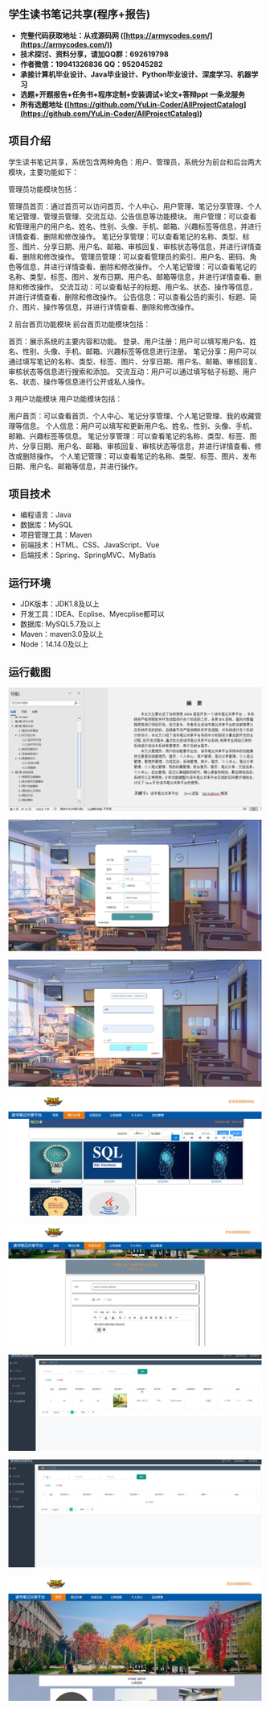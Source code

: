 ## 学生读书笔记共享(程序+报告)

- <b>完整代码获取地址：从戎源码网 ([https://armycodes.com/](https://armycodes.com/))</b>
- <b>技术探讨、资料分享，请加QQ群：692619798</b> 
- <b>作者微信：19941326836  QQ：952045282</b> 
- <b>承接计算机毕业设计、Java毕业设计、Python毕业设计、深度学习、机器学习</b>
- <b>选题+开题报告+任务书+程序定制+安装调试+论文+答辩ppt 一条龙服务</b>
- <b>所有选题地址 ([https://github.com/YuLin-Coder/AllProjectCatalog](https://github.com/YuLin-Coder/AllProjectCatalog)) </b>
## 项目介绍
学生读书笔记共享，系统包含两种角色：用户、管理员，系统分为前台和后台两大模块，主要功能如下：

管理员功能模块包括：

管理员首页：通过首页可以访问首页、个人中心、用户管理、笔记分享管理、个人笔记管理、管理员管理、交流互动、公告信息等功能模块。
用户管理：可以查看和管理用户的用户名、姓名、性别、头像、手机、邮箱、兴趣标签等信息，并进行详情查看、删除和修改操作。
笔记分享管理：可以查看笔记的名称、类型、标签、图片、分享日期、用户名、邮箱、审核回复、审核状态等信息，并进行详情查看、删除和修改操作。
管理员管理：可以查看管理员的索引、用户名、密码、角色等信息，并进行详情查看、删除和修改操作。
个人笔记管理：可以查看笔记的名称、类型、标签、图片、发布日期、用户名、邮箱等信息，并进行详情查看、删除和修改操作。
交流互动：可以查看帖子的标题、用户名、状态、操作等信息，并进行详情查看、删除和修改操作。
公告信息：可以查看公告的索引、标题、简介、图片、操作等信息，并进行详情查看、删除和修改操作。


2 前台首页功能模块
前台首页功能模块包括：

首页：展示系统的主要内容和功能。
登录、用户注册：用户可以填写用户名、姓名、性别、头像、手机、邮箱、兴趣标签等信息进行注册。
笔记分享：用户可以通过填写笔记的名称、类型、标签、图片、分享日期、用户名、邮箱、审核回复、审核状态等信息进行搜索和添加。
交流互动：用户可以通过填写帖子标题、用户名、状态、操作等信息进行公开或私人操作。

3 用户功能模块
用户功能模块包括：

用户首页：可以查看首页、个人中心、笔记分享管理、个人笔记管理、我的收藏管理等信息。
个人信息：用户可以填写和更新用户名、姓名、性别、头像、手机、邮箱、兴趣标签等信息。
笔记分享管理：可以查看笔记的名称、类型、标签、图片、分享日期、用户名、邮箱、审核回复、审核状态等信息，并进行详情查看、修改或删除操作。
个人笔记管理：可以查看笔记的名称、类型、标签、图片、发布日期、用户名、邮箱等信息，并进行操作。

## 项目技术
- 编程语言：Java
- 数据库：MySQL
- 项目管理工具：Maven
- 前端技术：HTML、CSS、JavaScript、Vue
- 后端技术：Spring、SpringMVC、MyBatis

## 运行环境
- JDK版本：JDK1.8及以上
- 开发工具：IDEA、Ecplise、Myecplise都可以
- 数据库: MySQL5.7及以上
- Maven：maven3.0及以上
- Node：14.14.0及以上

## 运行截图
![](screenshot/1.png)

![](screenshot/2.png)

![](screenshot/3.png)

![](screenshot/4.png)

![](screenshot/5.png)

![](screenshot/6.png)

![](screenshot/7.png)

![](screenshot/8.png)

